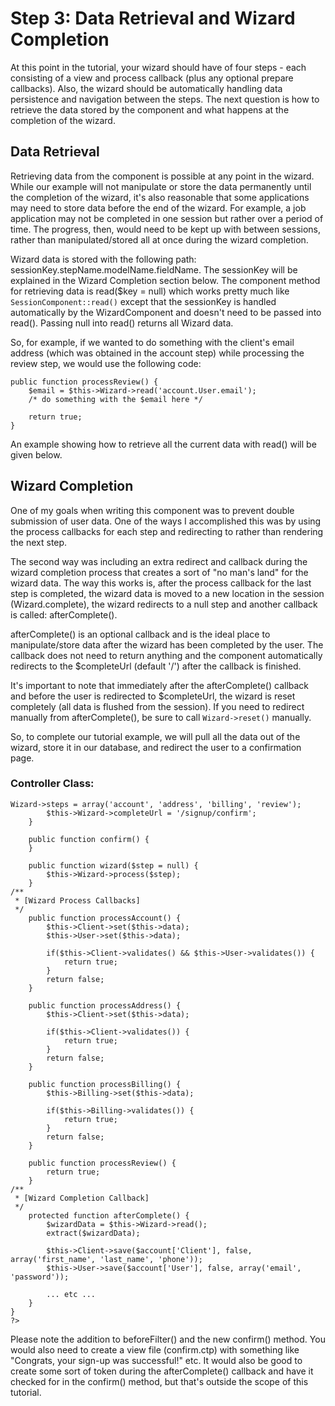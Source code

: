 # Step 3: Data Retrieval and Wizard Completion

At this point in the tutorial, your wizard should have of four steps - each consisting of a view and process callback (plus any optional prepare callbacks). Also, the wizard should be automatically handling data persistence and navigation between the steps. The next question is how to retrieve the data stored by the component and what happens at the completion of the wizard.

## Data Retrieval

Retrieving data from the component is possible at any point in the wizard. While our example will not manipulate or store the data permanently until the completion of the wizard, it's also reasonable that some applications may need to store data before the end of the wizard. For example, a job application may not be completed in one session but rather over a period of time. The progress, then, would need to be kept up with between sessions, rather than manipulated/stored all at once during the wizard completion.
 
Wizard data is stored with the following path: sessionKey.stepName.modelName.fieldName. The sessionKey will be explained in the Wizard Completion section below. The component method for retrieving data is read($key = null) which works pretty much like <code>SessionComponent::read()</code> except that the sessionKey is handled automatically by the WizardComponent and doesn't need to be passed into read(). Passing null into read() returns all Wizard data.

So, for example, if we wanted to do something with the client's email address (which was obtained in the account step) while processing the review step, we would use the following code:

<pre><code>public function processReview() {
	$email = $this->Wizard->read('account.User.email');
	/* do something with the $email here */

	return true;
}</code></pre>
      
An example showing how to retrieve all the current data with read() will be given below.

## Wizard Completion

One of my goals when writing this component was to prevent double submission of user data. One of the ways I accomplished this was by using the process callbacks for each step and redirecting to rather than rendering the next step.

The second way was including an extra redirect and callback during the wizard completion process that creates a sort of "no man's land" for the wizard data. The way this works is, after the process callback for the last step is completed, the wizard data is moved to a new location in the session (Wizard.complete), the wizard redirects to a null step and another callback is called: afterComplete(). 

afterComplete() is an optional callback and is the ideal place to manipulate/store data after the wizard has been completed by the user. The callback does not need to return anything and the component automatically redirects to the $completeUrl (default '/') after the callback is finished.

It's important to note that immediately after the afterComplete() callback and before the user is redirected to $completeUrl, the wizard is reset completely (all data is flushed from the session). If you need to redirect manually from afterComplete(), be sure to call <code>Wizard->reset()</code> manually.

So, to complete our tutorial example, we will pull all the data out of the wizard, store it in our database, and redirect the user to a confirmation page. 

### Controller Class:

<pre><code><?php 
class SignupController extends AppController {
	public $uses = array('Client', 'User', 'Billing');
	public $components = array('Wizard');

	public function beforeFilter() {
		$this->Wizard->steps = array('account', 'address', 'billing', 'review');
		$this->Wizard->completeUrl = '/signup/confirm';
	}

	public function confirm() {
	}

	public function wizard($step = null) {
		$this->Wizard->process($step);
	}
/**
 * [Wizard Process Callbacks]
 */
	public function processAccount() {
		$this->Client->set($this->data);
		$this->User->set($this->data);

		if($this->Client->validates() &amp;&amp; $this->User->validates()) {
			return true;
		}
		return false;
	}

	public function processAddress() {
		$this->Client->set($this->data);

		if($this->Client->validates()) {
			return true;
		}
		return false;
	}

	public function processBilling() {
		$this->Billing->set($this->data);

		if($this->Billing->validates()) {
			return true;
		}
		return false;
	}

	public function processReview() {
		return true;
	}
/**
 * [Wizard Completion Callback]
 */
	protected function afterComplete() {
		$wizardData = $this->Wizard->read();
		extract($wizardData);

		$this->Client->save($account['Client'], false, array('first_name', 'last_name', 'phone'));
		$this->User->save($account['User'], false, array('email', 'password'));
		
		... etc ...
	}
}
?></code></pre>

Please note the addition to beforeFilter() and the new confirm() method. You would also need to create a view file (confirm.ctp) with something like "Congrats, your sign-up was successful!" etc. It would also be good to create some sort of token during the afterComplete() callback and have it checked for in the confirm() method, but that's outside the scope of this tutorial. 